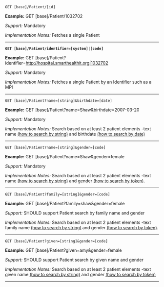 
`GET [base]/Patient/[id]`

**Example:** GET [base]/Patient/1032702


*Support:* Mandatory

*Implementation Notes:*  Fetches a single Patient


-----------

**`GET [base]/Patient/identifier=[system]|[code]`**

**Example:** GET [base]/Patient?identifier=http://hospital.smarthealthit.org|1032702

*Support:* Mandatory

*Implementation Notes:*  Fetches a single Patient by an Identifier such as a MPI


-----------

`GET [base]/Patient?name=[string]&birthdate=[date]`

**Example:** GET [base]/Patient?name=Shaw&birthdate=2007-03-20


*Support:* Mandatory

*Implementation Notes:*  Search based on at least 2 patient elements -text name [(how to search by string)] and birthdate [(how to search by date)]


-----------
`GET [base]/Patient?name=[string]&gender=[code]`

**Example:** GET [base]/Patient?name=Shaw&gender=female

*Support:* Mandatory

*Implementation Notes:*  Search based on at least 2 patient elements -text name [(how to search by string)] and gender [(how to search by token)].

-----------

`GET [base]/Patient?family=[string]&gender=[code]`

**Example:** GET [base]/Patient?family=shaw&gender=female

*Support:* SHOULD support Patient search by family name and gender

*Implementation Notes:*  Search based on at least 2 patient elements -text family name [(how to search by string)] and gender [(how to search by token)].


-----------

`GET [base]/Patient?given=[string]&gender=[code]`

**Example:** GET [base]/Patient?given=amy&gender=female

*Support:* SHOULD support Patient search by given name and gender

*Implementation Notes:*  Search based on at least 2 patient elements -text given name [(how to search by string)] and gender [(how to search by token)]


-----------

  [(how to search by reference)]: {{site.data.fhir.path}}/search.html#reference
  [(how to search by token)]: {{site.data.fhir.path}}/search.html#token
  [Composite Search Parameters]: {{site.data.fhir.path}}/search.html#combining
  [(how to search by date)]: {{site.data.fhir.path}}/search.html#date
  [(how to search by string)]: {{site.data.fhir.path}}/search.html#string
